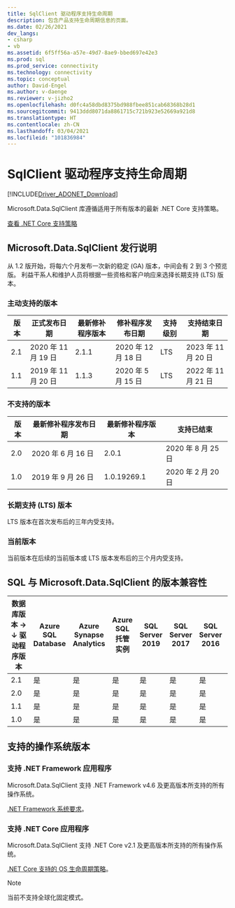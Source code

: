 ```yaml
---
title: SqlClient 驱动程序支持生命周期
description: 包含产品支持生命周期信息的页面。
ms.date: 02/26/2021
dev_langs:
- csharp
- vb
ms.assetid: 6f5ff56a-a57e-49d7-8ae9-bbed697e42e3
ms.prod: sql
ms.prod_service: connectivity
ms.technology: connectivity
ms.topic: conceptual
author: David-Engel
ms.author: v-daenge
ms.reviewer: v-jizho2
ms.openlocfilehash: d0fc4a58dbd8375bd988fbee851cab68368b28d1
ms.sourcegitcommit: 9413ddd8071da8861715c721b923e52669a921d8
ms.translationtype: HT
ms.contentlocale: zh-CN
ms.lasthandoff: 03/04/2021
ms.locfileid: "101836984"
---
```

# <a name="sqlclient-driver-support-lifecycle"></a>SqlClient 驱动程序支持生命周期

[!INCLUDE[Driver_ADONET_Download](../../includes/driver_adonet_download.md)]

Microsoft.Data.SqlClient 库遵循适用于所有版本的最新 .NET Core 支持策略。

[查看 .NET Core 支持策略](https://dotnet.microsoft.com/platform/support/policy/dotnet-core)

## <a name="microsoftdatasqlclient-release-cadence"></a>Microsoft.Data.SqlClient 发行说明

从 1.2 版开始，将每六个月发布一次新的稳定 (GA) 版本，中间会有 2 到 3 个预览版。 利益干系人和维护人员将根据一些资格和客户响应来选择长期支持 (LTS) 版本。

### <a name="actively-supported-releases"></a>主动支持的版本

| 版本 | 正式发布日期 | 最新修补程序版本 | 修补程序发布日期 | 支持级别  | 支持结束日期 |
| -- | -- | -- | -- | -- | -- |
| 2.1 | 2020 年 11 月 19 日 | 2.1.1 | 2020 年 12 月 18 日 | LTS | 2023 年 11 月 20 日 |
| 1.1 | 2019 年 11 月 20 日 | 1.1.3 | 2020 年 5 月 15 日 | LTS | 2022 年 11 月 21 日 |

### <a name="out-of-support-releases"></a>不支持的版本

| 版本 | 最新修补程序发布日期 | 最新修补程序版本 | 支持已结束 |
| -- | -- | -- | -- |
| 2.0 | 2020 年 6 月 16 日 | 2.0.1 | 2020 年 8 月 25 日 |
| 1.0 | 2019 年 9 月 26 日 | 1.0.19269.1 | 2020 年 2 月 20 日 |

### <a name="long-term-support-lts-releases"></a>长期支持 (LTS) 版本

LTS 版本在首次发布后的三年内受支持。

### <a name="current-releases"></a>当前版本

当前版本在后续的当前版本或 LTS 版本发布后的三个月内受支持。

## <a name="sql-version-compatibility-with-microsoftdatasqlclient"></a>SQL 与 Microsoft.Data.SqlClient 的版本兼容性

|数据库版本&nbsp;&#8594;<br />&#8595; 驱动程序版本|Azure SQL Database|Azure Synapse Analytics|Azure SQL 托管实例|SQL Server 2019|SQL Server 2017|SQL Server 2016|SQL Server 2014|SQL Server 2012|
|---|---|---|---|---|---|---|---|---|
|2.1|是|是|是|是|是|是|是|是|
|2.0|是|是|是|是|是|是|是|是|
|1.1|是|是|是|是|是|是|是|是|
|1.0|是|是|是|是|是|是|是|是|

## <a name="supported-os-versions"></a>支持的操作系统版本

### <a name="support-for-net-framework-applications"></a>支持 .NET Framework 应用程序

Microsoft.Data.SqlClient 支持 .NET Framework v4.6 及更高版本所支持的所有操作系统。

[.NET Framework 系统要求](/dotnet/framework/get-started/system-requirements)。

### <a name="support-for-net-core-applications"></a>支持 .NET Core 应用程序

Microsoft.Data.SqlClient 支持 .NET Core v2.1 及更高版本所支持的所有操作系统。

[.NET Core 支持的 OS 生命周期策略](https://github.com/dotnet/core/blob/master/os-lifecycle-policy.md)。

> [!NOTE]
> 当前不支持全球化固定模式。
